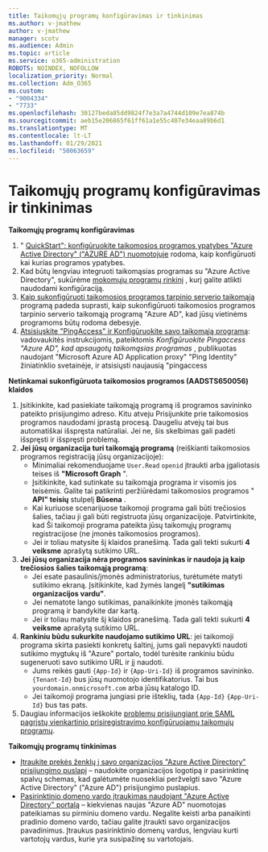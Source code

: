 ```yaml
---
title: Taikomųjų programų konfigūravimas ir tinkinimas
ms.author: v-jmathew
author: v-jmathew
manager: scotv
ms.audience: Admin
ms.topic: article
ms.service: o365-administration
ROBOTS: NOINDEX, NOFOLLOW
localization_priority: Normal
ms.collection: Adm_O365
ms.custom:
- "9004334"
- "7733"
ms.openlocfilehash: 30127beda85dd9824f7e3a7a4744d109e7ea874b
ms.sourcegitcommit: aeb15e206865f61ff61a1e55c407e34eaa89b6d1
ms.translationtype: MT
ms.contentlocale: lt-LT
ms.lasthandoff: 01/29/2021
ms.locfileid: "50063659"
---
```

# <a name="configure-and-customize-applications"></a>Taikomųjų programų konfigūravimas ir tinkinimas

**Taikomųjų programų konfigūravimas**

1. " [QuickStart": konfigūruokite taikomosios programos ypatybes "Azure Active Directory" ("AZURE AD") nuomotojuje](https://docs.microsoft.com/azure/active-directory/manage-apps/add-application-portal-configure) rodoma, kaip konfigūruoti kai kurias programos ypatybes.
2. Kad būtų lengviau integruoti taikomąsias programas su "Azure Active Directory", sukūrėme [mokomųjų programų rinkinį](https://docs.microsoft.com/azure/active-directory/saas-apps/tutorial-list) , kurį galite atlikti naudodami konfigūraciją.
3. [Kaip sukonfigūruoti taikomosios programos tarpinio serverio taikomąją](https://docs.microsoft.com/azure/active-directory/manage-apps/application-proxy-config-how-to) programą padeda suprasti, kaip sukonfigūruoti taikomosios programos tarpinio serverio taikomąją programą "Azure AD", kad jūsų vietinėms programoms būtų rodoma debesyje.
4. [Atsisiųskite "PingAccess" ir Konfigūruokite savo taikomąją programą](https://docs.microsoft.com/azure/active-directory/manage-apps/application-proxy-ping-access-publishing-guide#download-pingaccess-and-configure-your-application): vadovaukitės instrukcijomis, pateiktomis *Konfigūruokite Pingaccess "Azure AD", kad apsaugotų taikomąsias programas* , publikuotas naudojant "Microsoft Azure AD Application proxy" "Ping Identity" žiniatinklio svetainėje, ir atsisiųsti naujausią "pingaccess

**Netinkamai sukonfigūruota taikomosios programos (AADSTS650056) klaidos**

1. Įsitikinkite, kad pasiekiate taikomąją programą iš programos savininko pateikto prisijungimo adreso. Kitu atveju Prisijunkite prie taikomosios programos naudodami įprastą procesą. Daugeliu atvejų tai bus automatiškai išspręsta natūraliai. Jei ne, šis skelbimas gali padėti išspręsti ir išspręsti problemą.
2. **Jei jūsų organizacija turi taikomąją programą** (reiškianti taikomosios programos registraciją jūsų organizacijoje):
    - Minimaliai rekomenduojame `User.Read` `openid` įtraukti arba įgaliotasis teises iš **"Microsoft Graph** ".
    - Įsitikinkite, kad sutinkate su taikomąja programa ir visomis jos teisėmis. Galite tai patikrinti peržiūrėdami taikomosios programos " **API" teisių** stulpelį **Būsena** .
    - Kai kuriuose scenarijuose taikomoji programa gali būti trečiosios šalies, tačiau ji gali būti registruota jūsų organizacijoje. Patvirtinkite, kad Ši taikomoji programa pateikta jūsų taikomųjų programų registracijose (ne įmonės taikomosios programos).
    - Jei ir toliau matysite šį klaidos pranešimą. Tada gali tekti sukurti **4 veiksme** aprašytą sutikimo URL.
3. **Jei jūsų organizacija nėra programos savininkas ir naudoja ją kaip trečiosios šalies taikomąją programą**:
    - Jei esate pasaulinis/įmonės administratorius, turėtumėte matyti sutikimo ekraną. Įsitikinkite, kad žymės langelį **"sutikimas organizacijos vardu"**.
    - Jei nematote lango sutikimas, panaikinkite įmonės taikomąją programą ir bandykite dar kartą.
    - Jei ir toliau matysite šį klaidos pranešimą. Tada gali tekti sukurti **4 veiksme** aprašytą sutikimo URL.
4. **Rankiniu būdu sukurkite naudojamo sutikimo URL**: jei taikomoji programa skirta pasiekti konkretų šaltinį, jums gali nepavykti naudoti sutikimo mygtukų iš "Azure" portalo, todėl turėsite rankiniu būdu sugeneruoti savo sutikimo URL ir jį naudoti.
    - Jums reikės gauti `{App-Id}` ir `{App-Uri-Id}` iš programos savininko. `{Tenant-Id}` bus jūsų nuomotojo identifikatorius. Tai bus `yourdomain.onmicrosoft.com` arba jūsų katalogo ID.
    - Jei taikomoji programa jungiasi prie išteklių, tada `{App-Id}` `{App-Uri-Id}` bus tas pats.
5. Daugiau informacijos ieškokite [problemų prisijungiant prie SAML pagrįstų vienkartinio prisiregistravimo konfigūruojamų taikomųjų programų](https://docs.microsoft.com/azure/active-directory/manage-apps/application-sign-in-problem-federated-sso-gallery#misconfigured-application).

**Taikomųjų programų tinkinimas**

- [Įtraukite prekės ženklų į savo organizacijos "Azure Active Directory" prisijungimo puslapį](https://docs.microsoft.com/azure/active-directory/fundamentals/customize-branding) – naudokite organizacijos logotipą ir pasirinktinę spalvų schemas, kad galėtumėte nuosekliai peržvelgti savo "Azure Active Directory" ("Azure AD") prisijungimo puslapius.
- [Pasirinktinio domeno vardo įtraukimas naudojant "Azure Active Directory" portalą](https://docs.microsoft.com/azure/active-directory/fundamentals/add-custom-domain) – kiekvienas naujas "Azure AD" nuomotojas pateikiamas su pirminiu domeno vardu. Negalite keisti arba panaikinti pradinio domeno vardo, tačiau galite įtraukti savo organizacijos pavadinimus. Įtraukus pasirinktinio domenų vardus, lengviau kurti vartotojų vardus, kurie yra susipažinę su vartotojais.
